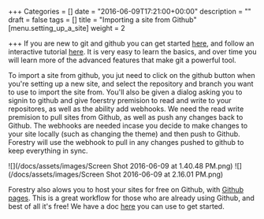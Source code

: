 +++
Categories = []
date = "2016-06-09T17:21:00+00:00"
description = ""
draft = false
tags = []
title = "Importing a site from Github"
[menu.setting_up_a_site]
weight = 2

+++
If you are new to git and github you can get started [here](https://help.github.com/articles/set-up-git/), and follow an interactive tutorial [here](https://try.github.io/levels/1/challenges/1). It is very easy to learn the basics, and over time you will learn more of the advanced features that make git a powerful tool.

To import a site from github, you jut need to click on the github button when you're setting up a new site, and select the repository and branch you want to use to import the site from. You'll also be given a dialog asking you to signin to github and give foerstry premision to read and write to your repositores, as well as the ability add webhooks. We need the read write premision to pull sites from Github, as well as push any changes back to Github. The webhooks are needed incase you decide to make changes to your site locally (such as changing the theme) and then push to Github. Forestry will use the webhook to pull in any changes pushed to github to keep everything in sync.

![](/docs/assets/images/Screen Shot 2016-06-09 at 1.40.48 PM.png)
![](/docs/assets/images/Screen Shot 2016-06-09 at 2.16.01 PM.png)

Forestry also alows you to host your sites for free on Github, with [Github pages](https://pages.github.com/). This is a great workflow for those who are already using Github, and best of all it's free! We have a doc [here](../hosting-with-github-pages/) you can use to get started.